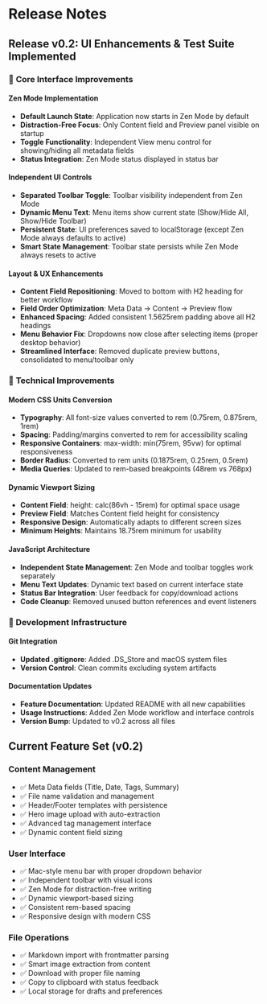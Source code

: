 # Release Notes

## Release v0.2: UI Enhancements & Test Suite Implemented

### 🎯 **Core Interface Improvements**

#### **Zen Mode Implementation**

- **Default Launch State**: Application now starts in Zen Mode by default
- **Distraction-Free Focus**: Only Content field and Preview panel visible on startup
- **Toggle Functionality**: Independent View menu control for showing/hiding all metadata fields
- **Status Integration**: Zen Mode status displayed in status bar

#### **Independent UI Controls**

- **Separated Toolbar Toggle**: Toolbar visibility independent from Zen Mode
- **Dynamic Menu Text**: Menu items show current state (Show/Hide All, Show/Hide Toolbar)
- **Persistent State**: UI preferences saved to localStorage (except Zen Mode always defaults to active)
- **Smart State Management**: Toolbar state persists while Zen Mode always resets to active

#### **Layout & UX Enhancements**

- **Content Field Repositioning**: Moved to bottom with H2 heading for better workflow
- **Field Order Optimization**: Meta Data → Content → Preview flow
- **Enhanced Spacing**: Added consistent 1.5625rem padding above all H2 headings
- **Menu Behavior Fix**: Dropdowns now close after selecting items (proper desktop behavior)
- **Streamlined Interface**: Removed duplicate preview buttons, consolidated to menu/toolbar only

### 🔧 **Technical Improvements**

#### **Modern CSS Units Conversion**

- **Typography**: All font-size values converted to rem (0.75rem, 0.875rem, 1rem)
- **Spacing**: Padding/margins converted to rem for accessibility scaling
- **Responsive Containers**: max-width: min(75rem, 95vw) for optimal responsiveness
- **Border Radius**: Converted to rem units (0.1875rem, 0.25rem, 0.5rem)
- **Media Queries**: Updated to rem-based breakpoints (48rem vs 768px)

#### **Dynamic Viewport Sizing**

- **Content Field**: height: calc(86vh - 15rem) for optimal space usage
- **Preview Field**: Matches Content field height for consistency
- **Responsive Design**: Automatically adapts to different screen sizes
- **Minimum Heights**: Maintains 18.75rem minimum for usability

#### **JavaScript Architecture**

- **Independent State Management**: Zen Mode and toolbar toggles work separately
- **Menu Text Updates**: Dynamic text based on current interface state
- **Status Bar Integration**: User feedback for copy/download actions
- **Code Cleanup**: Removed unused button references and event listeners

### 📁 Development Infrastructure

#### Git Integration

- **Updated .gitignore**: Added .DS_Store and macOS system files
- **Version Control**: Clean commits excluding system artifacts

#### Documentation Updates

- **Feature Documentation**: Updated README with all new capabilities
- **Usage Instructions**: Added Zen Mode workflow and interface controls
- **Version Bump**: Updated to v0.2 across all files

## Current Feature Set (v0.2)

### Content Management

- ✅ Meta Data fields (Title, Date, Tags, Summary)
- ✅ File name validation and management
- ✅ Header/Footer templates with persistence
- ✅ Hero image upload with auto-extraction
- ✅ Advanced tag management interface
- ✅ Dynamic content field sizing

### User Interface

- ✅ Mac-style menu bar with proper dropdown behavior
- ✅ Independent toolbar with visual icons
- ✅ Zen Mode for distraction-free writing
- ✅ Dynamic viewport-based sizing
- ✅ Consistent rem-based spacing
- ✅ Responsive design with modern CSS

### File Operations

- ✅ Markdown import with frontmatter parsing
- ✅ Smart image extraction from content
- ✅ Download with proper file naming
- ✅ Copy to clipboard with status feedback
- ✅ Local storage for drafts and preferences
